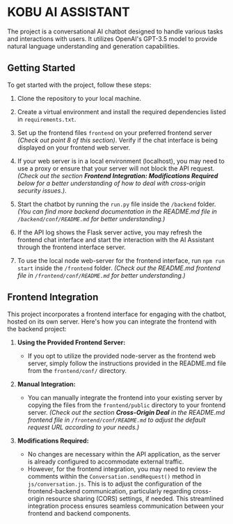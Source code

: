 # KOBU AI ASSISTANT

The project is a conversational AI chatbot designed to handle various tasks and interactions with users. It utilizes OpenAI's GPT-3.5 model to provide natural language understanding and generation capabilities.

## Getting Started

To get started with the project, follow these steps:

1. Clone the repository to your local machine.
2. Create a virtual environment and install the required dependencies listed in `requirements.txt`.
3. Set up the frontend files `frontend` on your preferred frontend server *(Check out point 8 of this section)*. Verify if the chat interface is being displayed on your frontend web server.

4. If your web server is in a local environment (localhost), you may need to use a proxy or ensure that your server will not block the API request. *(Check out the section **Frontend Integration: Modifications Required** below for a better understanding of how to deal with cross-origin security issues.)*.
6. Start the chatbot by running the `run.py` file inside the `/backend` folder. *(You can find more backend documentation in the README.md file in `/backend/conf/README.md` for better understanding.)*

7. If the API log shows the Flask server active, you may refresh the frontend chat interface and start the interaction with the AI Assistant through the frontend interface server.

8. To use the local node web-server for the frontend interface, run `npm run start` inside the `/frontend` folder. *(Check out the README.md frontend file in `/frontend/conf/README.md` for better understanding.)*

## Frontend Integration

This project incorporates a frontend interface for engaging with the chatbot, hosted on its own server. Here's how you can integrate the frontend with the backend project:

1. **Using the Provided Frontend Server:**
   - If you opt to utilize the provided node-server as the frontend web server, simply follow the instructions provided in the README.md file from the `frontend/conf/` directory.

2. **Manual Integration:**
   - You can manually integrate the frontend into your existing server by copying the files from the `frontend/public` directory to your frontend server. *(Check out the section **Cross-Origin Deal** in the README.md frontend file in `/frontend/conf/README.md` to adjust the default request URL according to your needs.)*

3. **Modifications Required:**
   - No changes are necessary within the API application, as the server is already configured to accommodate external traffic.
   - However, for the frontend integration, you may need to review the comments within the `Conversation.sendRequest()` method in `js/conversation.js`. This is to adjust the configuration of the frontend-backend communication, particularly regarding cross-origin resource sharing (CORS) settings, if needed. This streamlined integration process ensures seamless communication between your frontend and backend components.